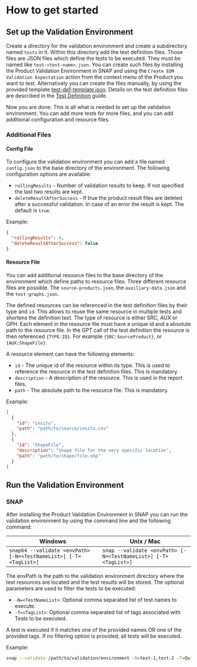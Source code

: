 How to get started
==================

## Set up the Validation Environment

Create a directory for the validation environment and create a subdirectory named `tests` in it.
Within this directory add the test definition files. Those files are JSON files which define the tests to be executed.
They must be named like `test-<test-name>.json`.
You can create such files by installing the Product Validation Environment in SNAP and using
the `Create EOM Validation Expectation` action from the context menu of the Product you want to test. Alternatively you
can create the files manually, by using the provided template [test-def-template.json](test-def-template.json).
Details on the test definition files are described in the [Test Definition](TestDefinition.md) guide.

Now you are done. This is all what is needed to set up the validation environment. You can add more tests for more
files, and you can add additional configuration and resource files.

### Additional Files

#### Config File

To configure the validation environment you can add a file named `config.json` to the base directory of the environment.
The following configuration options are available:

* `rollingResults` - Number of validation results to keep. If not specified the last two results are kept.
* `deleteResultAfterSuccess` - If true the product result files are deleted after a successful validation. In case of an
  error the result is kept. The default is `true`.

Example:

```json
{
  "rollingResults": 4,
  "deleteResultAfterSuccess": false
}
```

#### Resource File

You can add additional resource files to the base directory of the environment which define paths to resource files.
Three different resource files are possible. The `source-products.json`, the `auxiliary-data.json` and
the `test-graphs.json`.

The defined resources can be referenced in the test definition files by their type and `id`. This allows to reuse the
same
resource in multiple tests and shortens the definition text.
The type of resource is either SRC, AUX or GPH. Each element in the resource file must have a unique id and a absolute
path to the resource file.
In the GPT call of the test definition the resource is then referenced `{TYPE:ID}`. For example `{SRC:SourceProduct}`,
or `{AUX:ShapeFile}`.

A resource element can have the following elements:

* `id` - The unique id of the resource within its type. This is used to reference the resource in the test definition
  files. This is mandatory.
* `description` - A description of the resource. This is used in the report files.
* `path` - The absolute path to the resource file. This is mandatory.

Example:

```json
[
  {
    "id": "insitu",
    "path": "path/to/source/insitu.csv"
  },
  {
    "id": "ShapeFile",
    "description": "Shape file for the very specific location",
    "path": "path/to/shape/file.shp"
  }
]
```

## Run the Validation Environment

### SNAP

After installing the Product Validation Environment in SNAP you can run the validation environment by using the
command line and the following command:

| Windows                                                          | Unix / Mac                                                     |
|------------------------------------------------------------------|----------------------------------------------------------------|
| `snap64 --validate <envPath> [-N=<TestNameList>] [-T=<TagList>]` | `snap --validate <envPath> [-N=<TestNameList>] [-T=<TagList>]` |

The envPath is the path to the validation environment directory where the test resources are located and the test
results will be stored. The optional parameters are used to filter the tests to be executed:

* `-N=<TestNameList>`: Optional comma separated list of test names to execute.
* `-T=<TagList>`: Optional comma separated list of tags associated with Tests to be executed.

A test is executed if it matches one of the provided names OR one of the provided tags. If no filtering option is
provided, all tests will be executed.

Example:

```bash
snap --validate /path/to/validation/environment -N=test-1,test-2 -T=Quick
```




